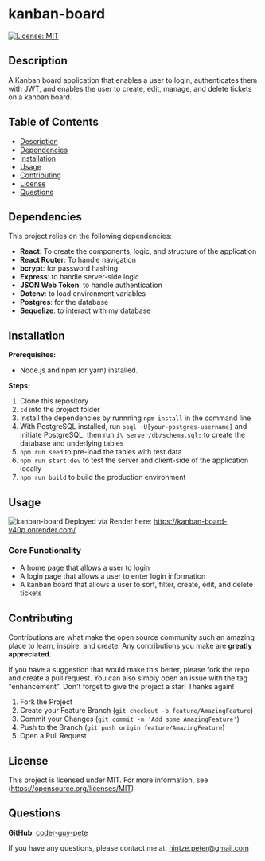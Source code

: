 # kanban-board

  [![License: MIT](https://img.shields.io/badge/License-MIT-blue.svg)](https://opensource.org/licenses/MIT)

## Description

  A Kanban board application that enables a user to login, authenticates them with JWT, and enables the user to create, edit, manage, and delete tickets on a kanban board.
  
## Table of Contents

* [Description](#description)
* [Dependencies](#dependencies)
* [Installation](#installation)
* [Usage](#usage)
* [Contributing](#contributing)
* [License](#license)
* [Questions](#questions)

## Dependencies

  This project relies on the following dependencies:

* **React**: To create the components, logic, and structure of the application
* **React Router**: To handle navigation
* **bcrypt**: for password hashing
* **Express**: to handle server-side logic
* **JSON Web Token**: to handle authentication
* **Dotenv**: to load environment variables
* **Postgres**: for the database
* **Sequelize**: to interact with my database

## Installation

**Prerequisites:**

* Node.js and npm (or yarn) installed.

**Steps:**

1. Clone this repository
2. `cd` into the project folder
3. Install the dependencies by runnning `npm install` in the command line
4. With PostgreSQL installed, run `psql -U[your-postgres-username]` and initiate PostgreSQL, then run `i\ server/db/schema.sql;` to create the database and underlying tables
5. `npm run seed` to pre-load the tables with test data
6. `npm run start:dev` to test the  server and client-side of the application locally
7. `npm run build` to build the production environment

## Usage

![kanban-board](./assets/kanban-board_walkthrough.gif)
Deployed via Render here: <https://kanban-board-v40p.onrender.com/>

### Core Functionality

* A home page that allows a user to login
* A login page that allows a user to enter login information
* A kanban board that allows a user to sort, filter, create, edit, and delete tickets

## Contributing

Contributions are what make the open source community such an amazing place to learn, inspire, and create. Any contributions you make are **greatly appreciated**.

If you have a suggestion that would make this better, please fork the repo and create a pull request. You can also simply open an issue with the tag "enhancement".
Don't forget to give the project a star! Thanks again!

1. Fork the Project
2. Create your Feature Branch (`git checkout -b feature/AmazingFeature`)
3. Commit your Changes (`git commit -m 'Add some AmazingFeature'`)
4. Push to the Branch (`git push origin feature/AmazingFeature`)
5. Open a Pull Request

## License

  This project is licensed under MIT. For more information, see (<https://opensource.org/licenses/MIT>)

## Questions

  **GitHub**: [coder-guy-pete](https://github.com/coder-guy-pete)

  If you have any questions, please contact me at: <hintze.peter@gmail.com>
  
